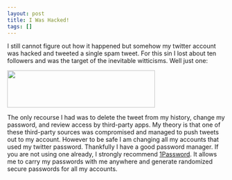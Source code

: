 ```yaml
---
layout: post
title: I Was Hacked!
tags: []
---
```

I still cannot figure out how it happened but somehow my twitter account was hacked and tweeted a single spam tweet. For this sin I lost about ten followers and was the target of the inevitable witticisms. Well just one:

<a href="http://www.zagaja.com/images/2011/07/Screen-shot-2011-07-06-at-9.23.29-PM.png"><img src="http://www.zagaja.com/images/2011/07/Screen-shot-2011-07-06-at-9.23.29-PM.png" alt="" title="Reaction" width="341" height="86" class="aligncenter size-full wp-image-156" /></a>

The only recourse I had was to delete the tweet from my history, change my password, and review access by third-party apps. My theory is that one of these third-party sources was compromised and managed to push tweets out to my account. However to be safe I am changing all my accounts that used my twitter password. Thankfully I have a good password manager. If you are not using one already, I strongly recommend <a href="http://agilebits.com/products/1Password">1Password</a>. It allows me to carry my passwords with me anywhere and generate randomized secure passwords for all my accounts.
